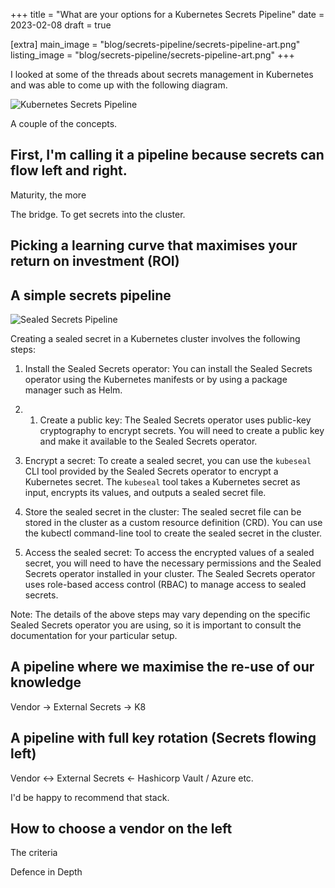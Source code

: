 +++
title = "What are your options for a Kubernetes Secrets Pipeline"
date = 2023-02-08
draft = true

[extra]
main_image = "blog/secrets-pipeline/secrets-pipeline-art.png"
listing_image = "blog/secrets-pipeline/secrets-pipeline-art.png"
+++

I looked at some of the threads about secrets management in Kubernetes and was able to come up with the following diagram.

![Kubernetes Secrets Pipeline](./pipeline.svg)

A couple of the concepts.

## First, I'm calling it a pipeline because secrets can flow left and right.

Maturity, the more 

The bridge. To get secrets into the cluster.

## Picking a learning curve that maximises your return on investment (ROI)

## A simple secrets pipeline

![Sealed Secrets Pipeline](./sealed-secrets.svg)

Creating a sealed secret in a Kubernetes cluster involves the following steps:

1. Install the Sealed Secrets operator: You can install the Sealed Secrets operator using the Kubernetes manifests or by using a package manager such as Helm.

1. 1. Create a public key: The Sealed Secrets operator uses public-key cryptography to encrypt secrets. You will need to create a public key and make it available to the Sealed Secrets operator.

1. Encrypt a secret: To create a sealed secret, you can use the `kubeseal` CLI tool provided by the Sealed Secrets operator to encrypt a Kubernetes secret. The `kubeseal` tool takes a Kubernetes secret as input, encrypts its values, and outputs a sealed secret file.

1. Store the sealed secret in the cluster: The sealed secret file can be stored in the cluster as a custom resource definition (CRD). You can use the kubectl command-line tool to create the sealed secret in the cluster.

1. Access the sealed secret: To access the encrypted values of a sealed secret, you will need to have the necessary permissions and the Sealed Secrets operator installed in your cluster. The Sealed Secrets operator uses role-based access control (RBAC) to manage access to sealed secrets.

Note: The details of the above steps may vary depending on the specific Sealed Secrets operator you are using, so it is important to consult the documentation for your particular setup. 

## A pipeline where we maximise the re-use of our knowledge

Vendor -> External Secrets -> K8

## A pipeline with full key rotation (Secrets flowing left)

Vendor <-> External Secrets <- Hashicorp Vault / Azure etc.

I'd be happy to recommend that stack. 

## How to choose a vendor on the left

The criteria

Defence in Depth
